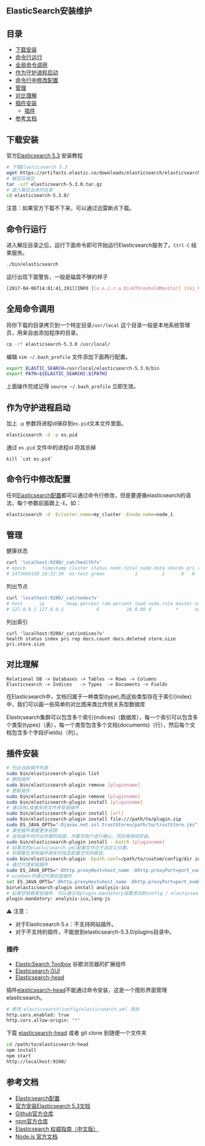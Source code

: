 ElasticSearch安装维护
---

## 目录

- [下载安装](#下载安装)
- [命令行运行](#命令行运行)
- [全局命令调用](#全局命令调用)
- [作为守护进程启动](#作为守护进程启动)
- [命令行中修改配置](#命令行中修改配置)
- [管理](#管理)
- [对比理解](#对比理解)
- [插件安装](#插件安装)
    - [插件](#插件)
- [参考文档](#参考文档)

## 下载安装

官方[Elasticsearch 5.3](https://www.elastic.co/guide/en/elasticsearch/reference/5.3/zip-targz.html) 安装教程

```bash
# 下载Elasticsearch 5.3
wget https://artifacts.elastic.co/downloads/elasticsearch/elasticsearch-5.3.0.tar.gz
# 解压压缩包
tar -xzf elasticsearch-5.3.0.tar.gz
# 进入解压出来的目录
cd elasticsearch-5.3.0/ 
```

注意：如果官方下载不下来，可以通过迅雷断点下载。

## 命令行运行

进入解压目录之后，运行下面命令即可开始运行Elasticsearch服务了。`Ctrl-C` 结束服务。

```bash
./bin/elasticsearch
```

运行出现下面警告，一般是磁盘不够的样子

```bash
[2017-04-06T14:01:41,191][INFO ][o.e.c.r.a.DiskThresholdMonitor] [cki_UTv] low disk watermark [85%] exceeded on [cki_UTvDRtWzj9hzmC1kvg][cki_UTv][/usr/local/elasticsearch-5.3.0/data/nodes/0] free: 25gb[10.7%], replicas will not be assigned to this node
```

## 全局命令调用

将你下载的目录拷贝到一个特定目录`/usr/local` 这个目录一般是本地系统管理员，用来自由添加程序的目录。

```bash
cp -rf elasticsearch-5.3.0 /usr/local/
```

编辑 `vim ~/.bash_profile` 文件添加下面两行配置。

```bash
export ELASTIC_SEARCH=/usr/local/elasticsearch-5.3.0/bin
export PATH=${ELASTIC_SEARCH}:${PATH}
```

上面操作完成记得 `source ~/.bash_profile` 立即生效。


## 作为守护进程启动

加上 `-p` 参数将进程id保存到`es.pid`文本文件里面。

```bash
elasticsearch -d -p es.pid
```

通过 `es.pid` 文件中的进程id 将其杀掉

```
kill `cat es.pid`
```

## 命令行中修改配置

任何[Elasticsearch配置](https://www.elastic.co/guide/en/elasticsearch/reference/5.3/settings.html)都可以通过命令行修改，但是要遵循elasticsearch的语法，每个参数前面跟上`-E`，如：

```bash
elasticsearch -d -Ecluster.name=my_cluster -Enode.name=node_1
```

## 管理

健康状态

```bash
curl 'localhost:9200/_cat/health?v'
# epoch      timestamp cluster status node.total node.data shards pri relo init unassign pending_tasks max_task_wait_time active_shards_percent 
# 1473669150 16:32:30  es-test green           1         1      0   0    0    0        0             0 
```

列出节点

```bash
curl 'localhost:9200/_cat/nodes?v'
# host      ip        heap.percent ram.percent load node.role master name   
# 127.0.0.1 127.0.0.1            6          16 0.00 d         *      node-1 
```
 
列出索引

```
curl 'localhost:9200/_cat/indices?v'
health status index pri rep docs.count docs.deleted store.size pri.store.size
```

## 对比理解

```
Relational DB -> Databases -> Tables -> Rows -> Columns
Elasticsearch -> Indices   -> Types  -> Documents -> Fields
```

在Elasticsearch中，文档归属于一种类型(type),而这些类型存在于索引(index)中，我们可以画一些简单的对比图来类比传统关系型数据库

Elasticsearch集群可以包含多个索引(indices)（数据库），每一个索引可以包含多个类型(types)（表），每一个类型包含多个文档(documents)（行），然后每个文档包含多个字段(Fields)（列）。

## 插件安装

```bash
# 列出当前插件列表
sudo bin/elasticsearch-plugin list
# 删除插件
sudo bin/elasticsearch-plugin remove [pluginname]
# 更新插件
sudo bin/elasticsearch-plugin remove [pluginname]
sudo bin/elasticsearch-plugin install [pluginname]
# 通过URL或者系统文件夹安装插件
sudo bin/elasticsearch-plugin install [url] 
sudo bin/elasticsearch-plugin install file:///path/to/plugin.zip
sudo ES_JAVA_OPTS="-Djavax.net.ssl.trustStore=/path/to/trustStore.jks" bin/elasticsearch-plugin install https://....
# 某些插件需要更多权限
# 这些插件将列出所需的权限，并要求用户进行确认，然后再继续安装。
sudo bin/elasticsearch-plugin install --batch [pluginname]
# 如果您的elasticsearch.yml配置文件位于自定义位置，
# 则需要在使用插件脚本时指定配置文件的路径。
sudo bin/elasticsearch-plugin -Epath.conf=/path/to/custom/config/dir install <plugin name>
# 通过代理安装插件
sudo ES_JAVA_OPTS="-Dhttp.proxyHost=host_name -Dhttp.proxyPort=port_number -Dhttps.proxyHost=host_name -Dhttps.proxyPort=https_port_number" bin/elasticsearch-plugin install analysis-icu
# windows中通过代理安装插件
set ES_JAVA_OPTS="-Dhttp.proxyHost=host_name -Dhttp.proxyPort=port_number -Dhttps.proxyHost=host_name -Dhttps.proxyPort=https_port_number"
bin\elasticsearch-plugin install analysis-icu
# 如果您依赖某些插件，可以通过将plugin.mandatory设置添加到config / elasticsearch.yml文件中来定义强制插件，
plugin.mandatory: analysis-icu,lang-js
```

⚠️  注意：

- 对于Elasticsearch 5.x：不支持网站插件。
- 对于不支持的插件，不能放到elasticsearch-5.3.0/plugins目录中。

### 插件

- [ElasticSearch Toolbox](https://chrome.google.com/webstore/detail/elasticsearch-toolbox/focdbmjgdonlpdknobfghplhmafpgfbp/related) 谷歌浏览器的扩展组件  
- [Elasticsearch GUI](http://www.gridshore.nl/esgui/) 
- [Elasticsearch-head](https://github.com/mobz/elasticsearch-head)

插件[elasticsearch-head](https://github.com/mobz/elasticsearch-head)不能通过命令安装，这是一个图形界面管理elasticsearch。

```bash
# 修改 elasticsearch/config/elasticsearch.yml 添加
http.cors.enabled: true
http.cors.allow-origin: "*"
```

下载 [elasticsearch-head](https://github.com/mobz/elasticsearch-head) 或者 git clone 到随便一个文件夹

```bash
cd /path/to/elasticsearch-head
npm install
npm start
http://localhost:9100/
```

## 参考文档

- [Elasticsearch配置](https://www.elastic.co/guide/en/elasticsearch/reference/5.3/settings.html)
- [官方安装Elasticsearch 5.3文档](https://www.elastic.co/guide/en/elasticsearch/reference/5.3/zip-targz.html)
- [Github官方仓库](https://github.com/elastic/elasticsearch-js)
- [npm官方仓库](https://www.npmjs.com/package/elasticsearch)
- [Elasticsearch 权威指南（中文版）](https://www.gitbook.com/book/looly/elasticsearch-the-definitive-guide-cn/details)
- [Node.js 官方文档](https://www.elastic.co/guide/en/elasticsearch/client/javascript-api/12.1/index.html)